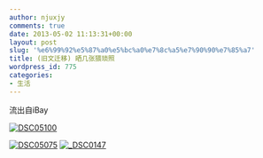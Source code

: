 ```yaml
---
author: njuxjy
comments: true
date: 2013-05-02 11:13:31+00:00
layout: post
slug: '%e6%99%92%e5%87%a0%e5%bc%a0%e7%8c%a5%e7%90%90%e7%85%a7'
title: (旧文迁移) 晒几张猥琐照
wordpress_id: 775
categories:
- 生活
---
```


流出自iBay

 

[![DSC05100](http://www.xiaojiayi.com/wp-content/uploads/2013/05/DSC05100_thumb.jpg)](http://www.xiaojiayi.com/wp-content/uploads/2013/05/DSC05100.jpg)

 

[![DSC05075](http://www.xiaojiayi.com/wp-content/uploads/2013/05/DSC05075_thumb.jpg)](http://www.xiaojiayi.com/wp-content/uploads/2013/05/DSC05075.jpg) [![_DSC0147](http://www.xiaojiayi.com/wp-content/uploads/2013/05/DSC0147_thumb.jpg)](http://www.xiaojiayi.com/wp-content/uploads/2013/05/DSC0147.jpg)

